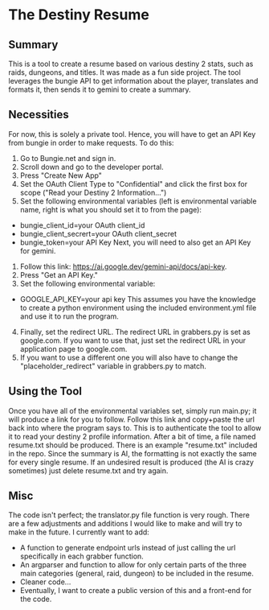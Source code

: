 # The Destiny Resume #
## Summary ##
This is a tool to create a resume based on various destiny 2 stats, such as raids, dungeons, and titles. It was made as a fun side project.
The tool leverages the bungie API to get information about the player, translates and formats it, then sends it to gemini to create a summary.

## Necessities ##
For now, this is solely a private tool. Hence, you will have to get an API Key from bungie in order to make requests. To do this:
1. Go to Bungie.net and sign in.
2. Scroll down and go to the developer portal.
3. Press "Create New App"
4. Set the OAuth Client Type to "Confidential" and click the first box for scope ("Read your Destiny 2 Information...")
5. Set the following environmental variables (left is environmental variable name, right is what you should set it to from the page):
* bungie_client_id=your OAuth client_id
* bungie_client_secrert=your OAuth client_secret
* bungie_token=your API Key
Next, you will need to also get an API Key for gemini.
1. Follow this link: https://ai.google.dev/gemini-api/docs/api-key.
2. Press "Get an API Key."
3. Set the following environmental variable: 
* GOOGLE_API_KEY=your api key
This assumes you have the knowledge to create a python environment using the included environment.yml file and use it to run the program.
4. Finally, set the redirect URL. The redirect URL in grabbers.py is set as google.com. If you want to use that, just set the redirect URL in your application page to google.com.
5. If you want to use a different one you will also have to change the "placeholder_redirect" variable in grabbers.py to match.

## Using the Tool ##
Once you have all of the environmental variables set, simply run main.py; it will produce a link for you to follow. Follow this link and copy+paste the url back into where the program says to. This is to authenticate the tool to allow it to read your destiny 2 profile information. 
After a bit of time, a file named resume.txt should be produced. There is an example "resume.txt" included in the repo. Since the summary is AI, the formatting is not exactly the same for every single resume.
If an undesired result is produced (the AI is crazy sometimes) just delete resume.txt and try again.

## Misc ##
The code isn't perfect; the translator.py file function is very rough. There are a few adjustments and additions I would like to make and will try to make in the future. I currently want to add:
* A function to generate endpoint urls instead of just calling the url specifically in each grabber function.
* An argparser and function to allow for only certain parts of the three main categories (general, raid, dungeon) to be included in the resume.
* Cleaner code...
* Eventually, I want to create a public version of this and a front-end for the code.
